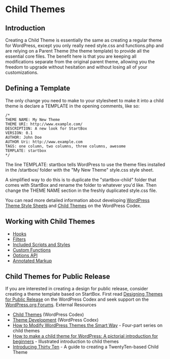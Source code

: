 # Child Themes

## Introduction

Creating a Child Theme is essentially the same as creating a regular theme for WordPress, except you only really need style.css and functions.php and are relying on a Parent Theme (the theme template) to provide all the essential core files. The benefit here is that you are keeping all modifications separate from the original parent theme, allowing you the freedom to upgrade without hesitation and without losing all of your customizations.

## Defining a Template

The only change you need to make to your stylesheet to make it into a child theme is declare a TEMPLATE in the opening comments, like so:

	/*
	THEME NAME: My New Theme
	THEME URI: http://www.example.com/
	DESCRIPTION: A new look for StartBox
	VERSION: 0.1
	AUTHOR: John Doe
	AUTHOR Uri: http://www.example.com
	TAGS: one column, two columns, three columns, awesome
	TEMPLATE: startbox
	*/

The line TEMPLATE: startbox tells WordPress to use the theme files installed in the /startbox/ folder with the "My New Theme" style.css style sheet.

A simplified way to do this is to duplicate the "startbox-child" folder that comes with StartBox and rename the folder to whatever you'd like. Then change the THEME NAME section in the freshly duplicated style.css file.

You can read more detailed information about developing [WordPress Theme Style Sheets](http://codex.wordpress.org/Theme_Development#Theme_Style_Sheet) and [Child Themes](http://codex.wordpress.org/Child_Themes) on the WordPress Codex.

## Working with Child Themes

* [Hooks]()
* [Filters]()
* [Included Scripts and Styles]()
* [Custom Functions]()
* [Options API]()
* [Annotated Markup]()

## Child Themes for Public Release

If you are interested in creating a design for public release, consider creating a theme template based on StartBox. First read [Designing Themes for Public Release](http://codex.wordpress.org/Designing_Themes_for_Public_Release) on the WordPress Codex and seek support on the [WordPress.org Forums](http://wordpress.org/support/).
External Resources

* [Child Themes](http://codex.wordpress.org/Child_Themes) (WordPress Codex)
* [Theme Development](http://codex.wordpress.org/Theme_Development) (WordPress Codex)
* [How to Modify WordPress Themes the Smart Way](http://themeshaper.com/modify-wordpress-themes/) - Four-part series on child themes
* [How to make a child theme for WordPress: A pictorial introduction for beginners](http://op111.net/53) - Illustrated introduction to child themes
* [Introducing Thirty Ten](http://aaron.jorb.in/blog/2010/04/05/introducing-thirty-ten/) - A guide to creating a TwentyTen-based Child Theme 